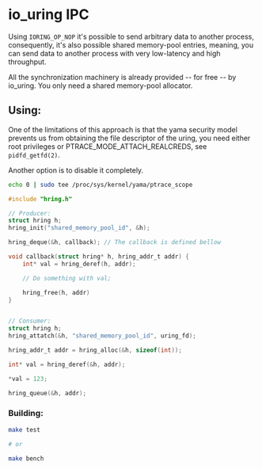 # io_uring IPC

Using `IORING_OP_NOP` it's possible to send arbitrary data to another process, consequently, it's also possible shared memory-pool entries, meaning, you can send data to another process with very low-latency and high throughput.

All the synchronization machinery is already provided -- for free -- by io_uring. You only need a shared memory-pool allocator.

## Using:

One of the limitations of this approach is that the yama security model prevents us from obtaining the file descriptor of the uring, you need either root privileges or PTRACE_MODE_ATTACH_REALCREDS, see `pidfd_getfd(2)`.

Another option is to disable it completely.

```sh
echo 0 | sudo tee /proc/sys/kernel/yama/ptrace_scope
```

```C
#include "hring.h"

// Producer:
struct hring h;
hring_init("shared_memory_pool_id", &h);

hring_deque(&h, callback); // The callback is defined bellow

void callback(struct hring* h, hring_addr_t addr) {
    int* val = hring_deref(h, addr);

    // Do something with val;

    hring_free(h, addr)
}


// Consumer:
struct hring h;
hring_attatch(&h, "shared_memory_pool_id", uring_fd);

hring_addr_t addr = hring_alloc(&h, sizeof(int));

int* val = hring_deref(&h, addr);

*val = 123;

hring_queue(&h, addr);
```

### Building:

```sh
make test

# or

make bench
```


